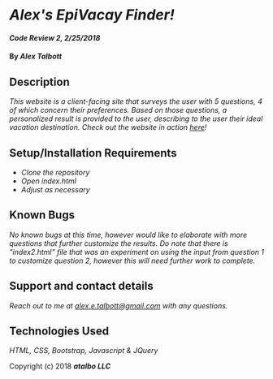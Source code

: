 # _Alex's EpiVacay Finder!_

#### _Code Review 2, 2/25/2018_

#### By _**Alex Talbott**_

## Description

_This website is a client-facing site that surveys the user with 5 questions, 4 of which concern their preferences. Based on those questions, a personalized result is provided to the user, describing to the user their ideal vacation destination. Check out the website in action [here](https://alexetalbott.github.io/vacay/)!_

## Setup/Installation Requirements

* _Clone the repository_
* _Open index.html_
* _Adjust as necessary_


## Known Bugs

_No known bugs at this time, however would like to elaborate with more questions that further customize the results. Do note that there is "index2.html" file that was an experiment on using the input from question 1 to customize question 2, however this will need further work to complete._

## Support and contact details

_Reach out to me at alex.e.talbott@gmail.com with any questions._

## Technologies Used

_HTML, CSS, Bootstrap, Javascript & JQuery_

Copyright (c) 2018 **_atalbo LLC_**
